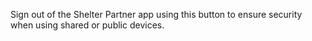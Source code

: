 Sign out of the Shelter Partner app using this button to ensure security when using shared or public devices.
